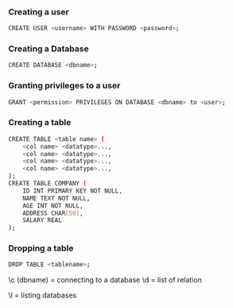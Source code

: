 ### Creating a user

```bash
CREATE USER <username> WITH PASSWORD <password>;
```

### Creating a Database

```bash
CREATE DATABASE <dbname>;
```

### Granting privileges to a user

```bash
GRANT <permission> PRIVILEGES ON DATABASE <dbname> to <user>;
```

### Creating a table

```bash
CREATE TABLE <table name> (
    <col name> <datatype>...,
    <col name> <datatype>...,
    <col name> <datatype>...,
    <col name> <datatype>...,
);
CREATE TABLE COMPANY (
    ID INT PRIMARY KEY NOT NULL,
    NAME TEXT NOT NULL,
    AGE INT NOT NULL,
    ADDRESS CHAR[50],
    SALARY REAL
);
```

### Dropping a table

```bash
DROP TABLE <tablename>;
```

\c (dbname) = connecting to a database
\d = list of relation


\l = listing databases
